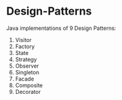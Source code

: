 # Design-Patterns
Java implementations of 9 Design Patterns:
1. Visitor
2. Factory
3. State
4. Strategy
5. Observer
6. Singleton
7. Facade
8. Composite
9. Decorator